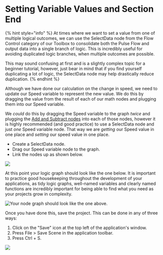 # Setting Variable Values and Section End

{% hint style="info" %}
At times where we want to set a value from one of multiple logical outcomes, we can use the SelectData node from the Flow Control category of our Toolbox to consolidate both the Pulse Flow and output data into a single branch of logic. This is incredibly useful for avoiding duplicated logic branches, when multiple outcomes are possible.

This may sound confusing at first and is a slightly complex topic for a beginner tutorial, however, just bear in mind that if you find yourself duplicating a lot of logic, the SelectData node may help drastically reduce duplication.
{% endhint %}

Although we have done our calculation on the change in speed, we need to update our Speed variable to represent the new value. We do this by dragging the value from the result of each of our math nodes and plugging them into our Speed variable.

We _could_ do this by dragging the Speed variable to the graph _twice_ and plugging the [Add and Subtract nodes](../../logic-editor/toolbox/math/basic-math-operation-nodes.md) into each of those nodes, however it is highly recommended \(and good practice\) to use a SelectData node and just _one_ Speed variable node. That way we are _getting_ our Speed value in one place and _setting_ our speed value in one place.

* Create a SelectData node.
* Drag our Speed variable node to the graph.
* Link the nodes up as shown below.

![](../../.gitbook/assets/11_settingvariablevalue-and-mergingpulsedata.gif)

At this point your logic graph should look like the one below. It is important to practice good housekeeping throughout the development of your applications, as tidy logic graphs, well-named variables and clearly named functions are incredibly important for being able to find what you need as your projects grow in complexity.

![Your node graph should look like the one above.](../../.gitbook/assets/11-partonecomplete.png)

Once you have done this, save the project. This can be done in any of three ways:

1. Click on the "Save" icon at the top left of the application's window.
2. Press File &gt; Save Scene in the application toolbar.
3. Press Ctrl + S.

![](../../.gitbook/assets/save.gif)

